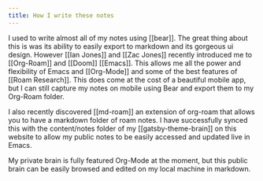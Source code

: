 ```yaml
---
title: How I write these notes
---
```


I used to write almost all of my notes using [[bear]]. The great thing about this is was its ability to easily export to markdown and its gorgeous ui design. However [[Ian Jones]] and [[Zac Jones]] recently introduced me to [[Org-Roam]] and [[Doom]] [[Emacs]]. This allows me all the power and flexibility of Emacs and [[Org-Mode]] and some of the best features of [[Roam Research]]. This does come at the cost of a beautiful mobile app, but I can still capture my notes on mobile using Bear and export them to my Org-Roam folder.

I also recently discovered [[md-roam]] an extension of org-roam that allows you to have a markdown folder of roam notes. I have successfully synced this with the content/notes folder of my [[gatsby-theme-brain]] on this website to allow my public notes to be easily accessed and updated live in Emacs.

My private brain is fully featured Org-Mode at the moment, but this public brain can be easily browsed and edited on my local machine in markdown.
